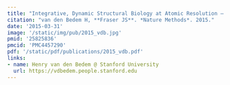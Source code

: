 ```yaml
---
title: "Integrative, Dynamic Structural Biology at Atomic Resolution — It’s About Time."
citation: "van den Bedem H, **Fraser JS**. *Nature Methods*. 2015."
date: '2015-03-31'
image: '/static/img/pub/2015_vdb.jpg'
pmid: '25825836'
pmcid: 'PMC4457290'
pdf: '/static/pdf/publications/2015_vdb.pdf'
links:
- name: Henry van den Bedem @ Stanford University
  url: https://vdbedem.people.stanford.edu
---
```

